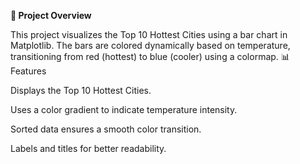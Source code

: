 **📌 Project Overview**

This project visualizes the Top 10 Hottest Cities using a bar chart in Matplotlib. The bars are colored dynamically based on temperature, transitioning from red (hottest) to blue (cooler) using a colormap.
📊 Features

Displays the Top 10 Hottest Cities.

Uses a color gradient to indicate temperature intensity.

Sorted data ensures a smooth color transition.

Labels and titles for better readability.
